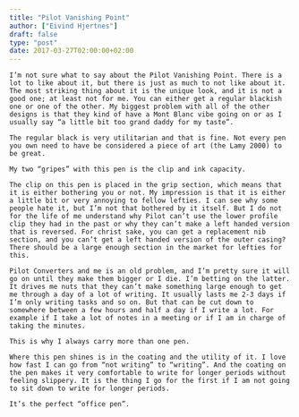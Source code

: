 ```yaml
---
title: "Pilot Vanishing Point"
author: ["Eivind Hjertnes"]
draft: false
type: "post"
date: 2017-03-27T02:00:00+02:00
---
```


<div class="HTML">
  <div></div>

<p>

</div>

```text
I’m not sure what to say about the Pilot Vanishing Point. There is a lot to like about it, but there is just as much to not like about it. The most striking thing about it is the unique look, and it is not a good one; at least not for me. You can either get a regular blackish one or one of the other. My biggest problem with all of the other designs is that they kind of have a Mont Blanc vibe going on or as I usually say “a little bit too grand daddy for my taste”.
```

<div class="HTML">
  <div></div>

</p>

</div>

<div class="HTML">
  <div></div>

<p>

</div>

```text
The regular black is very utilitarian and that is fine. Not every pen you own need to have be considered a piece of art (the Lamy 2000) to be great.
```

<div class="HTML">
  <div></div>

</p>

</div>

<div class="HTML">
  <div></div>

<p>

</div>

```text
My two “gripes” with this pen is the clip and ink capacity.
```

<div class="HTML">
  <div></div>

</p>

</div>

<div class="HTML">
  <div></div>

<p>

</div>

```text
The clip on this pen is placed in the grip section, which means that it is either bothering you or not. My impression is that it is either a little bit or very annoying to fellow lefties. I can see why some people hate it, but I’m not that bothered by it itself. But I do not for the life of me understand why Pilot can’t use the lower profile clip they had in the past or why they can’t make a left handed version that is reversed. For christ sake, you can get a replacement nib section, and you can’t get a left handed version of the outer casing? There should be a large enough section in the market for lefties for this.
```

<div class="HTML">
  <div></div>

</p>

</div>

<div class="HTML">
  <div></div>

<p>

</div>

```text
Pilot Converters and me is an old problem, and I’m pretty sure it will go on until they make them bigger or I die. I’m betting on the latter. It drives me nuts that they can’t make something large enough to get me through a day of a lot of writing. It usually lasts me 2-3 days if I’m only writing tasks and so on. But that can be cut down to somewhere between a few hours and half a day if I write a lot. For example if I take a lot of notes in a meeting or if I am in charge of taking the minutes.
```

<div class="HTML">
  <div></div>

</p>

</div>

<div class="HTML">
  <div></div>

<p>

</div>

```text
This is why I always carry more than one pen.
```

<div class="HTML">
  <div></div>

</p>

</div>

<div class="HTML">
  <div></div>

<p>

</div>

```text
Where this pen shines is in the coating and the utility of it. I love how fast I can go from “not writing” to “writing”. And the coating on the pen makes it very comfortable to write for longer periods without feeling slippery. It is the thing I go for the first if I am not going to sit down to write for longer periods.
```

<div class="HTML">
  <div></div>

</p>

</div>

<div class="HTML">
  <div></div>

<p>

</div>

```text
It’s the perfect “office pen”.
```

<div class="HTML">
  <div></div>

</p>

</div>
